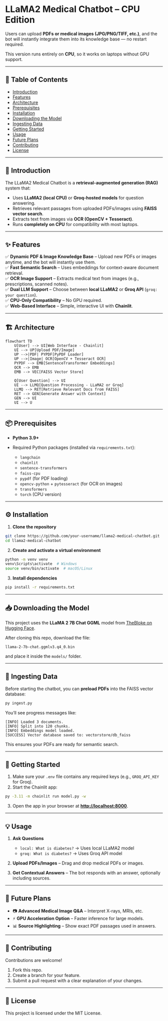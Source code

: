 # LLaMA2 Medical Chatbot – CPU Edition

Users can upload **PDFs or medical images (JPG/PNG/TIFF, etc.)**, and the bot will instantly integrate them into its knowledge base — no restart required.

This version runs entirely on **CPU**, so it works on laptops without GPU support.

---

## 📑 Table of Contents

* [Introduction](#introduction)
* [Features](#features)
* [Architecture](#architecture)
* [Prerequisites](#prerequisites)
* [Installation](#installation)
* [Downloading the Model](#downloading-the-model)
* [Ingesting Data](#ingesting-data)
* [Getting Started](#getting-started)
* [Usage](#usage)
* [Future Plans](#future-plans)
* [Contributing](#contributing)
* [License](#license)

---

## 📌 Introduction

The LLaMA2 Medical Chatbot is a **retrieval-augmented generation (RAG)** system that:

* Uses **LLaMA2 (local CPU)** or **Groq-hosted models** for question answering.
* Retrieves relevant passages from uploaded PDFs/images using **FAISS vector search**.
* Extracts text from images via **OCR (OpenCV + Tesseract)**.
* Runs **completely on CPU** for compatibility with most laptops.

---

## ✨ Features

✅ **Dynamic PDF & Image Knowledge Base** – Upload new PDFs or images anytime, and the bot will instantly use them.  
✅ **Fast Semantic Search** – Uses embeddings for context-aware document retrieval.  
✅ **OCR Image Support** – Extracts medical text from images (e.g., prescriptions, scanned notes).  
✅ **Dual LLM Support** – Choose between **local LLaMA2** or **Groq API** (`groq: your question`).  
✅ **CPU-Only Compatibility** – No GPU required.  
✅ **Web-Based Interface** – Simple, interactive UI with **Chainlit**.

---

## 🏗 Architecture

```mermaid
flowchart TD
    U[User] --> UI[Web Interface - Chainlit]
    UI --> UP[Upload PDF/Image]
    UP -->|PDF| PYPDF[PyPDF Loader]
    UP -->|Image| OCR[OpenCV + Tesseract OCR]
    PYPDF --> EMB[SentenceTransformer Embeddings]
    OCR --> EMB
    EMB --> VEC[FAISS Vector Store]

    Q[User Question] --> UI
    UI --> LLMQ[Question Processing - LLaMA2 or Groq]
    LLMQ --> RET[Retrieve Relevant Docs from FAISS]
    RET --> GEN[Generate Answer with Context]
    GEN --> UI
    UI --> U
````

---

## 📦 Prerequisites

* **Python 3.9+**
* Required Python packages (installed via `requirements.txt`):

  * `langchain`
  * `chainlit`
  * `sentence-transformers`
  * `faiss-cpu`
  * `pypdf` (for PDF loading)
  * `opencv-python` + `pytesseract` (for OCR on images)
  * `transformers`
  * `torch` (CPU version)

---

## ⚙️ Installation

1. **Clone the repository**

```bash
git clone https://github.com/your-username/llama2-medical-chatbot.git
cd llama2-medical-chatbot
```

2. **Create and activate a virtual environment**

```bash
python -m venv venv
venv\Scripts\activate  # Windows
source venv/bin/activate  # macOS/Linux
```

3. **Install dependencies**

```bash
pip install -r requirements.txt
```

---

## 📥 Downloading the Model

This project uses the **LLaMA 2 7B Chat GGML** model from [TheBloke on Hugging Face](https://huggingface.co/TheBloke/Llama-2-7B-Chat-GGML).

After cloning this repo, download the file:

```
llama-2-7b-chat.ggmlv3.q4_0.bin
```

and place it inside the `models/` folder.

---

## 📂 Ingesting Data

Before starting the chatbot, you can **preload PDFs** into the FAISS vector database:

```bash
py ingest.py
```

You’ll see progress messages like:

```
[INFO] Loaded 3 documents.
[INFO] Split into 120 chunks.
[INFO] Embeddings model loaded.
[SUCCESS] Vector database saved to: vectorstore/db_faiss
```

This ensures your PDFs are ready for semantic search.

---

## 🚀 Getting Started

1. Make sure your `.env` file contains any required keys (e.g., `GROQ_API_KEY` for Groq).
2. Start the Chainlit app:

```bash
py -3.11 -m chainlit run model.py -w 
```

3. Open the app in your browser at **[http://localhost:8000](http://localhost:8000)**.

---

## 💡 Usage

1. **Ask Questions**

   * `local: What is diabetes?` → Uses local LLaMA2 model
   * `groq: What is diabetes?` → Uses Groq API model

2. **Upload PDFs/Images** – Drag and drop medical PDFs or images.

3. **Get Contextual Answers** – The bot responds with an answer, optionally including sources.

---

## 🔮 Future Plans

* 📷 **Advanced Medical Image Q\&A** – Interpret X-rays, MRIs, etc.
* ⚡ **GPU Acceleration Option** – Faster inference for large models.
* 📊 **Source Highlighting** – Show exact PDF passages used in answers.

---

## 🤝 Contributing

Contributions are welcome!

1. Fork this repo.
2. Create a branch for your feature.
3. Submit a pull request with a clear explanation of your changes.

---

## 📜 License

This project is licensed under the MIT License.